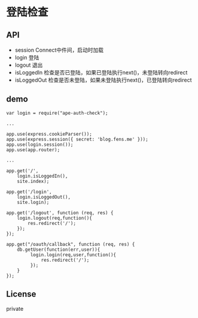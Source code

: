登陆检查
========================

## API
+ session      Connect中件间，启动时加载
+ login        登陆
+ logout       退出
+ isLoggedIn   检查是否已登陆，如果已登陆执行next()，未登陆转向redirect
+ isLoggedOut  检查是否未登陆，如果未登陆执行next()，已登陆转向redirect

## demo
```{javascript}
var login = require("ape-auth-check");

...

app.use(express.cookieParser());
app.use(express.session({ secret: 'blog.fens.me' }));
app.use(login.session());
app.use(app.router);

...

app.get('/',
    login.isLoggedIn(),
    site.index);

app.get('/login',
    login.isLoggedOut(),
    site.login);
```

```{javascript}
app.get('/logout', function (req, res) {
    login.logout(req,function(){
        res.redirect('/');
    });
});

app.get("/oauth/callback", function (req, res) {
    db.getUser(function(err,user)){
         login.login(req,user,function(){
             res.redirect('/');
         });
    }
});
```

## License

private

